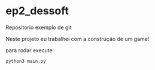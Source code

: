 # ep2_dessoft

Repositorio exemplo de git

Neste projeto eu trabalhei com a construção de um game!

para rodar execute

```
python3 main.py
```
